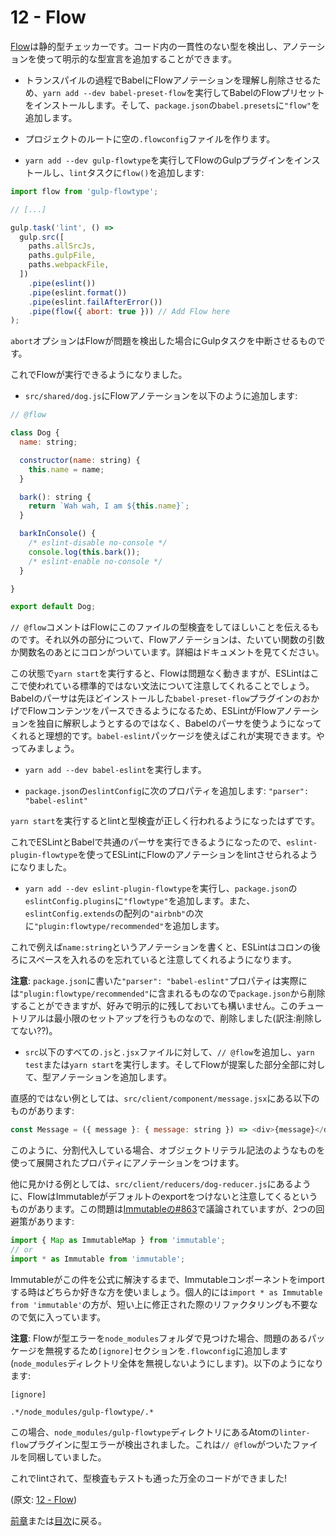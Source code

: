 # 12 - Flow

[Flow](https://flowtype.org/)は静的型チェッカーです。コード内の一貫性のない型を検出し、アノテーションを使って明示的な型宣言を追加することができます。

- トランスパイルの過程でBabelにFlowアノテーションを理解し削除させるため、`yarn add --dev babel-preset-flow`を実行してBabelのFlowプリセットをインストールします。そして、`package.json`の`babel.presets`に`"flow"`を追加します。

- プロジェクトのルートに空の`.flowconfig`ファイルを作ります。

- `yarn add --dev gulp-flowtype`を実行してFlowのGulpプラグインをインストールし、`lint`タスクに`flow()`を追加します:

```javascript
import flow from 'gulp-flowtype';

// [...]

gulp.task('lint', () =>
  gulp.src([
    paths.allSrcJs,
    paths.gulpFile,
    paths.webpackFile,
  ])
    .pipe(eslint())
    .pipe(eslint.format())
    .pipe(eslint.failAfterError())
    .pipe(flow({ abort: true })) // Add Flow here
);
```

`abort`オプションはFlowが問題を検出した場合にGulpタスクを中断させるものです。

これでFlowが実行できるようになりました。

- `src/shared/dog.js`にFlowアノテーションを以下のように追加します:

```javascript
// @flow

class Dog {
  name: string;

  constructor(name: string) {
    this.name = name;
  }

  bark(): string {
    return `Wah wah, I am ${this.name}`;
  }

  barkInConsole() {
    /* eslint-disable no-console */
    console.log(this.bark());
    /* eslint-enable no-console */
  }

}

export default Dog;
```

`// @flow`コメントはFlowにこのファイルの型検査をしてほしいことを伝えるものです。それ以外の部分について、Flowアノテーションは、たいてい関数の引数か関数名のあとにコロンがついています。詳細はドキュメントを見てください。

この状態で`yarn start`を実行すると、Flowは問題なく動きますが、ESLintはここで使われている標準的ではない文法について注意してくれることでしょう。Babelのパーサは先ほどインストールした`babel-preset-flow`プラグインのおかげでFlowコンテンツをパースできるようになるため、ESLintがFlowアノテーションを独自に解釈しようとするのではなく、Babelのパーサを使うようになってくれると理想的です。`babel-eslint`パッケージを使えばこれが実現できます。やってみましょう。

- `yarn add --dev babel-eslint`を実行します。

- `package.json`の`eslintConfig`に次のプロパティを追加します: `"parser": "babel-eslint"`

`yarn start`を実行するとlintと型検査が正しく行われるようになったはずです。

これでESLintとBabelで共通のパーサを実行できるようになったので、`eslint-plugin-flowtype`を使ってESLintにFlowのアノテーションをlintさせられるようになりました。

- `yarn add --dev eslint-plugin-flowtype`を実行し、`package.json`の`eslintConfig.plugins`に`"flowtype"`を追加します。また、`eslintConfig.extends`の配列の`"airbnb"`の次に`"plugin:flowtype/recommended"`を追加します。

これで例えば`name:string`というアノテーションを書くと、ESLintはコロンの後ろにスペースを入れるのを忘れていると注意してくれるようになります。

**注意**: `package.json`に書いた`"parser": "babel-eslint"`プロパティは実際には`"plugin:flowtype/recommended"`に含まれるものなので`package.json`から削除することができますが、好みで明示的に残しておいても構いません。このチュートリアルは最小限のセットアップを行うものなので、削除しました(訳注:削除してない??)。

- `src`以下のすべての`.js`と`.jsx`ファイルに対して、`// @flow`を追加し、`yarn test`または`yarn start`を実行します。そしてFlowが提案した部分全部に対して、型アノテーションを追加します。

直感的ではない例としては、`src/client/component/message.jsx`にある以下のものがあります:

```javascript
const Message = ({ message }: { message: string }) => <div>{message}</div>;
```

このように、分割代入している場合、オブジェクトリテラル記法のようなものを使って展開されたプロパティにアノテーションをつけます。

他に見かける例としては、`src/client/reducers/dog-reducer.js`にあるように、FlowはImmutableがデフォルトのexportをつけないと注意してくるというものがあります。この問題は[Immutableの#863](https://github.com/facebook/immutable-js/issues/863)で議論されていますが、2つの回避策があります:

```javascript
import { Map as ImmutableMap } from 'immutable';
// or
import * as Immutable from 'immutable';
```

Immutableがこの件を公式に解決するまで、Immutableコンポーネントをimportする時はどちらか好きな方を使いましょう。個人的には`import * as Immutable from 'immutable'`の方が、短い上に修正された際のリファクタリングも不要なので気に入っています。

**注意**: Flowが型エラーを`node_modules`フォルダで見つけた場合、問題のあるパッケージを無視するため`[ignore]`セクションを`.flowconfig`に追加します(`node_modules`ディレクトリ全体を無視しないようにします)。以下のようになります:

```flowconfig
[ignore]

.*/node_modules/gulp-flowtype/.*
```

この場合、`node_modules/gulp-flowtype`ディレクトリにあるAtomの`linter-flow`プラグインに型エラーが検出されました。これは`// @flow`がついたファイルを同梱していました。

これでlintされて、型検査もテストも通った万全のコードができました!

(原文: [12 - Flow](https://github.com/verekia/js-stack-from-scratch/tree/master/tutorial/12-flow))

[前章](/tutorial/11-testing-mocha-chai-sinon)または[目次](https://github.com/verekia/js-stack-from-scratch)に戻る。
